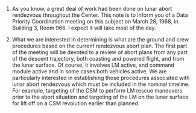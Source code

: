 ﻿---
layout: tindallgram
date: Mar 3 1968
from: PA/Chief. Apollo Data Priority Coordination
serial: 68-PA-T-51A
subject: Lunar Rendezvous Abort Mission Techniques meeting
---
1.  As you know, a great deal of work had been done on lunar abort
rendezvous throughout the Center.  This note is to inform you of a
Data Priority Coordination meeting on this subject on March 28, 1968,
in Building 3, Room 966.  I expect it will take most of the day.

2.  What we are interested in determining is what are the ground and
crew procedures based on the current rendezvous abort plan.  The first
part of the meeting will be devoted to a review of abort plans from
any part of the descent trajectory, both coasting and powered flight,
and from the lunar surface.  Of course, it involves LM active, and
command module active and in some cases both vehicles active.  We
are particularly interested in establishing those procedures associated
with lunar abort rendezvous which must be included in the nominal timeline.
For example, targeting of the CSM to perform LM rescue maneuvers
prior to the abort situation and targeting of the LM on the lunar
surface for lift off on a CSM revolution earlier than planned.

